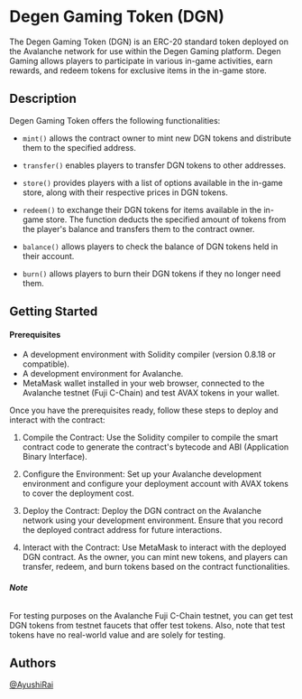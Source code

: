 
# Degen Gaming Token (DGN)

The Degen Gaming Token (DGN) is an ERC-20 standard token deployed on the Avalanche network for use within the Degen Gaming platform. Degen Gaming allows players to participate in various in-game activities, earn rewards, and redeem tokens for exclusive items in the in-game store.
## Description

Degen Gaming Token offers the following functionalities:



- `mint()` allows the contract owner to mint new DGN tokens and distribute them to the specified address.

- `transfer()` enables players to transfer DGN tokens to other addresses.

- `store()` provides players with a list of options available in the in-game store, along with their respective prices in DGN tokens.

- `redeem()` to exchange their DGN tokens for items available in the in-game store. The function deducts the specified amount of tokens from the player's balance and transfers them to the contract owner.

- `balance()` allows players to check the balance of DGN tokens held in their account.

- `burn()` allows players to burn their DGN tokens if they no longer need them.
## Getting Started

#### Prerequisites
- A development environment with Solidity compiler (version 0.8.18 or compatible).
- A development environment for Avalanche.
- MetaMask wallet installed in your web browser, connected to the Avalanche testnet (Fuji C-Chain) and test AVAX tokens in your wallet.

Once you have the prerequisites ready, follow these steps to deploy and interact with the contract:

1. Compile the Contract: Use the Solidity compiler to compile the smart contract code to generate the contract's bytecode and ABI (Application Binary Interface).

2. Configure the Environment: Set up your Avalanche development environment and configure your deployment account with AVAX tokens to cover the deployment cost.

3. Deploy the Contract: Deploy the DGN contract on the Avalanche network using your development environment. Ensure that you record the deployed contract address for future interactions.

4. Interact with the Contract: Use MetaMask to interact with the deployed DGN contract. As the owner, you can mint new tokens, and players can transfer, redeem, and burn tokens based on the contract functionalities.

###### **Note**
For testing purposes on the Avalanche Fuji C-Chain testnet, you can get test DGN tokens from testnet faucets that offer test tokens. Also, note that test tokens have no real-world value and are solely for testing.
## Authors
[@AyushiRai](https://github.com/st-bfly)

